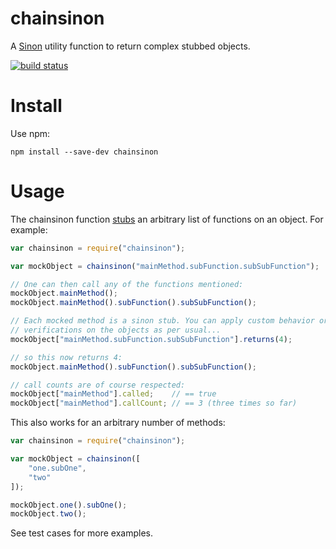 chainsinon
==========

A [Sinon](http://sinonjs.org) utility function to return complex stubbed objects.

[![build status](https://secure.travis-ci.org/dsummersl/chainsinon.png)](http://travis-ci.org/dsummersl/chainsinon)

Install
=======

Use npm:

    npm install --save-dev chainsinon

Usage
=====

The chainsinon function [stubs](http://sinonjs.org/docs/#stubs) an arbitrary
list of functions on an object. For example:

```javascript
var chainsinon = require("chainsinon");

var mockObject = chainsinon("mainMethod.subFunction.subSubFunction");

// One can then call any of the functions mentioned:
mockObject.mainMethod();
mockObject.mainMethod().subFunction().subSubFunction();

// Each mocked method is a sinon stub. You can apply custom behavior or
// verifications on the objects as per usual...
mockObject["mainMethod.subFunction.subSubFunction"].returns(4);

// so this now returns 4:
mockObject.mainMethod().subFunction().subSubFunction();

// call counts are of course respected:
mockObject["mainMethod"].called;    // == true
mockObject["mainMethod"].callCount; // == 3 (three times so far)
```

This also works for an arbitrary number of methods:

```javascript
var chainsinon = require("chainsinon");

var mockObject = chainsinon([
    "one.subOne",
    "two"
]);

mockObject.one().subOne();
mockObject.two();
```

See test cases for more examples.
